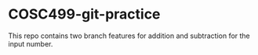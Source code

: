 # COSC499-git-practice
This repo contains two branch features for addition and subtraction for the input number.